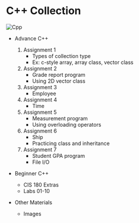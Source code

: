 # C++ Collection

![Cpp](https://github.com/QuestCode/cpp-collection/blob/master/other-materials/images/cpp_logo.png "Dont't quit!")

* Advance C++
    1. Assignment 1
        * Types of collection type
        * Ex: c-style array, array class, vector class
    2. Assignment 2
        * Grade report program
        * Using 2D vector class
    3. Assignment 3
        * Employee 
    4. Assignment 4
        * Time
    5. Assignment 5
        * Measurement program
        * Using overloading operators
    6.  Assignment 6
        * Ship
        * Practicing class and inheritance
    7. Assignment 7
        * Student GPA program
        * File I/O

* Beginner C++
    * CIS 180 Extras
    * Labs 01-10

* Other Materials
    * Images